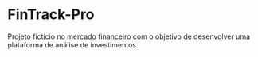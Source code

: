 # FinTrack-Pro
Projeto fictício no mercado financeiro com o objetivo de desenvolver uma plataforma de análise de investimentos.
